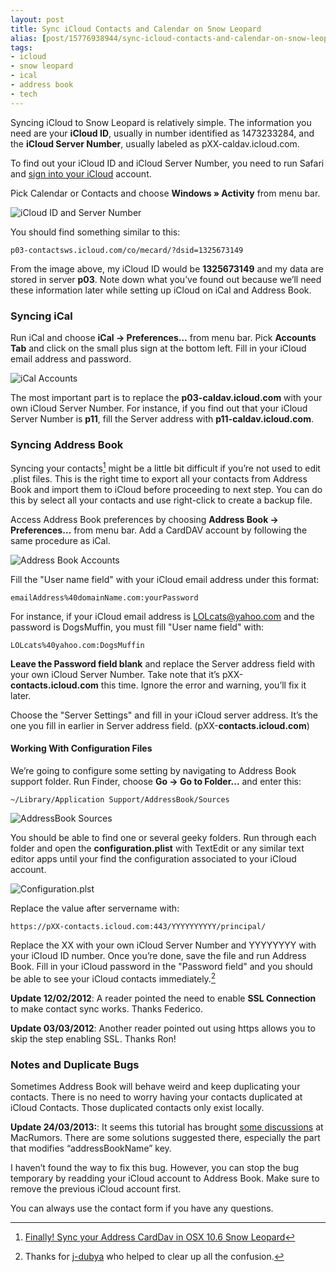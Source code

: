 ```yaml
---
layout: post
title: Sync iCloud Contacts and Calendar on Snow Leopard
alias: [post/15776938944/sync-icloud-contacts-and-calendar-on-snow-leopard, post/15776938944/]
tags:
- icloud
- snow leopard
- ical
- address book
- tech
---
```

Syncing iCloud to Snow Leopard is relatively simple. The information you need are your __iCloud ID__, usually in number identified as 1473233284, and the __iCloud Server Number__, usually labeled as pXX-caldav.icloud.com.

To find out your iCloud ID and iCloud Server Number, you need to run Safari and [sign into your iCloud](icloud.com) account.

Pick Calendar or Contacts and choose __Windows » Activity__ from menu bar.

![iCloud ID and Server Number](http://images.sayzlim.net/2012/01/sync_icloud_id.jpg)

You should find something similar to this:

	p03-contactsws.icloud.com/co/mecard/?dsid=1325673149

From the image above, my iCloud ID would be __1325673149__ and my data are stored in server __p03__. Note down what you’ve found out because we’ll need these information later while setting up iCloud on iCal and Address Book.

### Syncing iCal
Run iCal and choose __iCal -&gt; Preferences…__ from menu bar. Pick __Accounts Tab__ and click on the small plus sign at the bottom left. Fill in your iCloud email address and password.

![iCal Accounts](http://images.sayzlim.net/2012/01/sync_ical_setting.jpg)

The most important part is to replace the __p03-caldav.icloud.com__ with your own iCloud Server Number. For instance, if you find out that your iCloud Server Number is __p11__, fill the Server address with __p11-caldav.icloud.com__.

### Syncing Address Book
Syncing your contacts[^1] might be a little bit difficult if you’re not used to edit .plist files. This is the right time to export all your contacts from Address Book and import them to iCloud before proceeding to next step. You can do this by select all your contacts and use right-click to create a backup file.

Access Address Book preferences by choosing __Address Book -&gt; Preferences…__ from menu bar. Add a CardDAV account by following the same procedure as iCal.

![Address Book Accounts](http://images.sayzlim.net/2012/01/sync_addressbook.jpg)

Fill the "User name field" with your iCloud email address under this format:

	emailAddress%40domainName.com:yourPassword

For instance, if your iCloud email address is LOLcats@yahoo.com and the password is DogsMuffin, you must fill "User name field" with:

	LOLcats%40yahoo.com:DogsMuffin

__Leave the Password field blank__ and replace the Server address field with your own iCloud Server Number. Take note that it’s pXX-__contacts.icloud.com__ this time. Ignore the error and warning, you’ll fix it later.

Choose the "Server Settings" and fill in your iCloud server address. It’s the one you fill in earlier in Server address field. (pXX-__contacts.icloud.com__)

#### Working With Configuration Files
We’re going to configure some setting by navigating to Address Book support folder. Run Finder, choose __Go -&gt; Go to Folder…__ and enter this:

	~/Library/Application Support/AddressBook/Sources

![AddressBook Sources](http://images.sayzlim.net/2012/01/sync_folder.jpg)

You should be able to find one or several geeky folders. Run through each folder and open the __configuration.plist__ with TextEdit or any similar text editor apps until your find the configuration associated to your iCloud account.

![Configuration.plst](http://images.sayzlim.net/2012/01/sync_configuration.jpg)

Replace the value after servername with:

	https://pXX-contacts.icloud.com:443/YYYYYYYYYY/principal/

Replace the XX with your own iCloud Server Number and YYYYYYYY with your iCloud ID number. Once you’re done, save the file and run Address Book. Fill in your iCloud password in the "Password field" and you should be able to see your iCloud contacts immediately.[^2]

__Update 12/02/2012__: A reader pointed the need to enable __SSL Connection__ to make contact sync works. Thanks Federico.

__Update 03/03/2012__: Another reader pointed out using https allows you to skip the step enabling SSL. Thanks Ron!

### Notes and Duplicate Bugs
Sometimes Address Book will behave weird and keep duplicating your contacts. There is no need to worry having your contacts duplicated at iCloud Contacts. Those duplicated contacts only exist locally.

__Update 24/03/2013:__: It seems this tutorial has brought [some discussions][15] at MacRumors. There are some solutions suggested there, especially the part that modifies “addressBookName” key.

[15]: http://forums.macrumors.com/showthread.php?p=14811447

I haven’t found the way to fix this bug. However, you can stop the bug temporary by readding your iCloud account to Address Book. Make sure to remove the previous iCloud account first.

You can always use the contact form if you have any questions.

[^1]: [Finally! Sync your Address CardDav in OSX 10.6 Snow Leopard](http://forums.macrumors.com/showthread.php?t=1265730)
[^2]: Thanks for [j-dubya](http://forums.macrumors.com/member.php?u=636665) who helped to clear up all the confusion.
